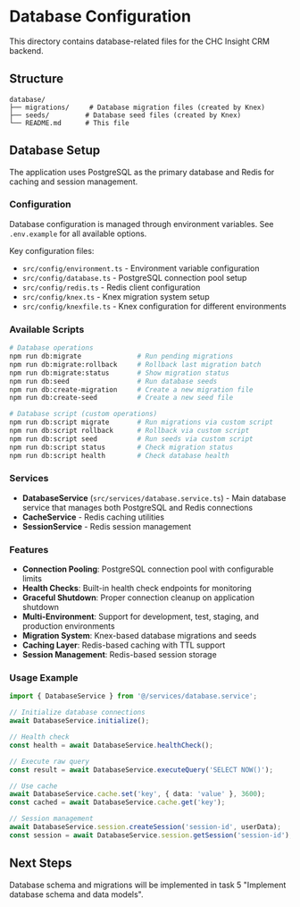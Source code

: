 # Database Configuration

This directory contains database-related files for the CHC Insight CRM backend.

## Structure

```
database/
├── migrations/     # Database migration files (created by Knex)
├── seeds/         # Database seed files (created by Knex)
└── README.md      # This file
```

## Database Setup

The application uses PostgreSQL as the primary database and Redis for caching and session management.

### Configuration

Database configuration is managed through environment variables. See `.env.example` for all available options.

Key configuration files:

- `src/config/environment.ts` - Environment variable configuration
- `src/config/database.ts` - PostgreSQL connection pool setup
- `src/config/redis.ts` - Redis client configuration
- `src/config/knex.ts` - Knex migration system setup
- `src/config/knexfile.ts` - Knex configuration for different environments

### Available Scripts

```bash
# Database operations
npm run db:migrate              # Run pending migrations
npm run db:migrate:rollback     # Rollback last migration batch
npm run db:migrate:status       # Show migration status
npm run db:seed                 # Run database seeds
npm run db:create-migration     # Create a new migration file
npm run db:create-seed          # Create a new seed file

# Database script (custom operations)
npm run db:script migrate       # Run migrations via custom script
npm run db:script rollback      # Rollback via custom script
npm run db:script seed          # Run seeds via custom script
npm run db:script status        # Check migration status
npm run db:script health        # Check database health
```

### Services

- **DatabaseService** (`src/services/database.service.ts`) - Main database service that manages both PostgreSQL and Redis connections
- **CacheService** - Redis caching utilities
- **SessionService** - Redis session management

### Features

- **Connection Pooling**: PostgreSQL connection pool with configurable limits
- **Health Checks**: Built-in health check endpoints for monitoring
- **Graceful Shutdown**: Proper connection cleanup on application shutdown
- **Multi-Environment**: Support for development, test, staging, and production environments
- **Migration System**: Knex-based database migrations and seeds
- **Caching Layer**: Redis-based caching with TTL support
- **Session Management**: Redis-based session storage

### Usage Example

```typescript
import { DatabaseService } from '@/services/database.service';

// Initialize database connections
await DatabaseService.initialize();

// Health check
const health = await DatabaseService.healthCheck();

// Execute raw query
const result = await DatabaseService.executeQuery('SELECT NOW()');

// Use cache
await DatabaseService.cache.set('key', { data: 'value' }, 3600);
const cached = await DatabaseService.cache.get('key');

// Session management
await DatabaseService.session.createSession('session-id', userData);
const session = await DatabaseService.session.getSession('session-id');
```

## Next Steps

Database schema and migrations will be implemented in task 5 "Implement database schema and data models".